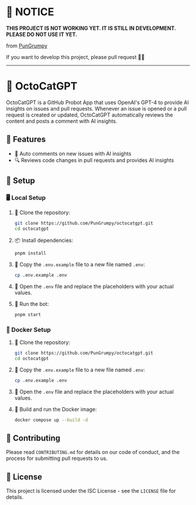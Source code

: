 # 📢 NOTICE

**THIS PROJECT IS NOT WORKING YET. IT IS STILL IN DEVELOPMENT. PLEASE DO NOT USE IT YET.**

from [PunGrumpy](https://github.com/PunGrumpy/octocatgpt)

If you want to develop this project, please pull request 🙏🏻

---

# 🐙 OctoCatGPT

OctoCatGPT is a GitHub Probot App that uses OpenAI's GPT-4 to provide AI insights on issues and pull requests. Whenever an issue is opened or a pull request is created or updated, OctoCatGPT automatically reviews the content and posts a comment with AI insights.

## 🌟 Features

- 📝 Auto comments on new issues with AI insights
- 🔍 Reviews code changes in pull requests and provides AI insights

## 🚀 Setup

### 🖥️ Local Setup

1. 📂 Clone the repository:

   ```bash
   git clone https://github.com/PunGrumpy/octocatgpt.git
   cd octocatgpt
   ```

2. 📦 Install dependencies:

   ```bash
   pnpm install
   ```

3. 📄 Copy the `.env.example` file to a new file named `.env`:

   ```bash
   cp .env.example .env
   ```

4. 🔑 Open the `.env` file and replace the placeholders with your actual values.

5. 🏃 Run the bot:
   ```bash
   pnpm start
   ```

### 🐳 Docker Setup

1. 📂 Clone the repository:

   ```bash
   git clone https://github.com/PunGrumpy/octocatgpt.git
   cd octocatgpt
   ```

2. 📄 Copy the `.env.example` file to a new file named `.env`:

   ```bash
   cp .env.example .env
   ```

3. 🔑 Open the `.env` file and replace the placeholders with your actual values.

4. 🐳 Build and run the Docker image:
   ```bash
   docker compose up --build -d
   ```

## 🤝 Contributing

Please read `CONTRIBUTING.md` for details on our code of conduct, and the process for submitting pull requests to us.

## 📜 License

This project is licensed under the ISC License - see the `LICENSE` file for details.
